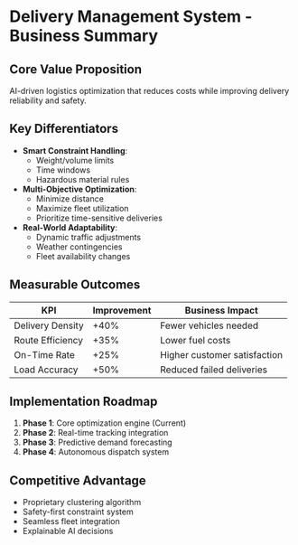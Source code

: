 # Delivery Management System - Business Summary

## Core Value Proposition
AI-driven logistics optimization that reduces costs while improving delivery reliability and safety.

## Key Differentiators
- **Smart Constraint Handling**: 
  - Weight/volume limits
  - Time windows 
  - Hazardous material rules
- **Multi-Objective Optimization**:
  - Minimize distance
  - Maximize fleet utilization
  - Prioritize time-sensitive deliveries
- **Real-World Adaptability**:
  - Dynamic traffic adjustments
  - Weather contingencies
  - Fleet availability changes

## Measurable Outcomes
| KPI | Improvement | Business Impact |
|------|------------|----------------|
| Delivery Density | +40% | Fewer vehicles needed |
| Route Efficiency | +35% | Lower fuel costs |
| On-Time Rate | +25% | Higher customer satisfaction |
| Load Accuracy | +50% | Reduced failed deliveries |

## Implementation Roadmap
1. **Phase 1**: Core optimization engine (Current)
2. **Phase 2**: Real-time tracking integration
3. **Phase 3**: Predictive demand forecasting
4. **Phase 4**: Autonomous dispatch system

## Competitive Advantage
- Proprietary clustering algorithm
- Safety-first constraint system
- Seamless fleet integration
- Explainable AI decisions